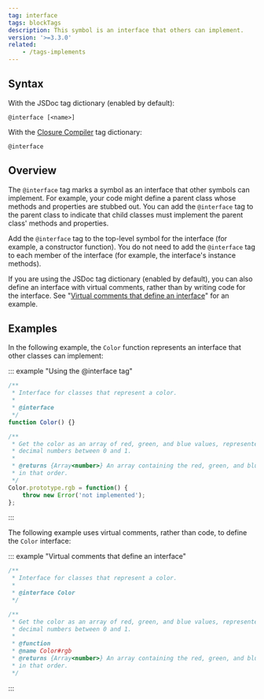 ```yaml
---
tag: interface
tags: blockTags
description: This symbol is an interface that others can implement.
version: '>=3.3.0'
related:
    - /tags-implements
---
```


## Syntax

With the JSDoc tag dictionary (enabled by default):

`@interface [<name>]`

With the [Closure Compiler][closure] tag dictionary:

`@interface`

[closure]: https://github.com/google/closure-compiler/wiki/Annotating-JavaScript-for-the-Closure-Compiler#jsdoc-tags


## Overview

The `@interface` tag marks a symbol as an interface that other symbols can implement. For example,
your code might define a parent class whose methods and properties are stubbed out. You can add the
`@interface` tag to the parent class to indicate that child classes must implement the parent class'
methods and properties.

Add the `@interface` tag to the top-level symbol for the interface (for example, a constructor
function). You do not need to add the `@interface` tag to each member of the interface (for example,
the interface's instance methods).

If you are using the JSDoc tag dictionary (enabled by default), you can also define an interface
with virtual comments, rather than by writing code for the interface. See "[Virtual comments that
define an interface][virtual-comments]" for an example.

[virtual-comments]: #virtual-comments


## Examples

In the following example, the `Color` function represents an interface that other classes can
implement:

::: example "Using the @interface tag"

```js
/**
 * Interface for classes that represent a color.
 *
 * @interface
 */
function Color() {}

/**
 * Get the color as an array of red, green, and blue values, represented as
 * decimal numbers between 0 and 1.
 *
 * @returns {Array<number>} An array containing the red, green, and blue values,
 * in that order.
 */
Color.prototype.rgb = function() {
    throw new Error('not implemented');
};
```
:::

<a name="virtual-comments"></a>
The following example uses virtual comments, rather than code, to define the `Color` interface:

::: example "Virtual comments that define an interface"

```js
/**
 * Interface for classes that represent a color.
 *
 * @interface Color
 */

/**
 * Get the color as an array of red, green, and blue values, represented as
 * decimal numbers between 0 and 1.
 *
 * @function
 * @name Color#rgb
 * @returns {Array<number>} An array containing the red, green, and blue values,
 * in that order.
 */
```
:::
